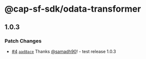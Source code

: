 # @cap-sf-sdk/odata-transformer

## 1.0.3

### Patch Changes

- [#4](https://github.com/samadh90/cap-sf-sdk/pull/4) [`aad8ace`](https://github.com/samadh90/cap-sf-sdk/commit/aad8acee958a8d9bed7f1b297786a1c70747c7df) Thanks [@samadh90](https://github.com/samadh90)! - test release 1.0.3
